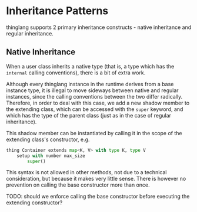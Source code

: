# Inheritance Patterns
thinglang supports 2 primary inheritance constructs - native inheritance and regular inheritance.

## Native Inheritance
When a user class inherits a native type (that is, a type which has the `internal` calling conventions), there is a bit of extra work.
 
 Although every thinglang instance in the runtime derives from a base instance type, it is illegal to move sideways between native and regular instances, since the calling conventions between the two differ radically. Therefore, in order to deal with this case, we add a new shadow member to the extending class, which can be accessed with the `super` keyword, and which has the type of the parent class (just as in the case of regular inheritance).

This shadow member can be instantiated by calling it in the scope of the extending class's constructor, e.g.
```python
thing Container extends map<K, V> with type K, type V
    setup with number max_size
        super()
```

This syntax is not allowed in other methods, not due to a technical consideration, but because it makes very little sense. There is however no prevention on calling the base constructor more than once.

TODO: should we enforce calling the base constructor before executing the extending constructor?